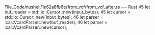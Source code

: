 File_Code/nushell/1e62a8fb6e/from_vcf/from_vcf_after.rs --- Rust
45     let buf_reader = std::io::Cursor::new(input_bytes);                                                                                                   45     let cursor = std::io::Cursor::new(input_bytes);
46     let parser = ical::VcardParser::new(buf_reader);                                                                                                      46     let parser = ical::VcardParser::new(cursor);

